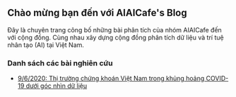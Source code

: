 ## Chào mừng bạn đến với AIAICafe's Blog

Đây là chuyên trang công bố những bài phân tích của nhóm AIAICafe đến với cộng đồng. Cùng nhau xây dựng cộng đồng phân tích dữ liệu và trí tuệ nhân tạo (AI) tại Việt Nam.

### Danh sách các bài nghiên cứu

* [9/6/2020: Thị trường chứng khoán Việt Nam trong khủng hoảng COVID-19 dưới góc nhìn dữ liệu](./thi-truong-ck-vietnam-trong-khung-hoang-covid-19-duoi-goc-nhin-du-lieu.html)
